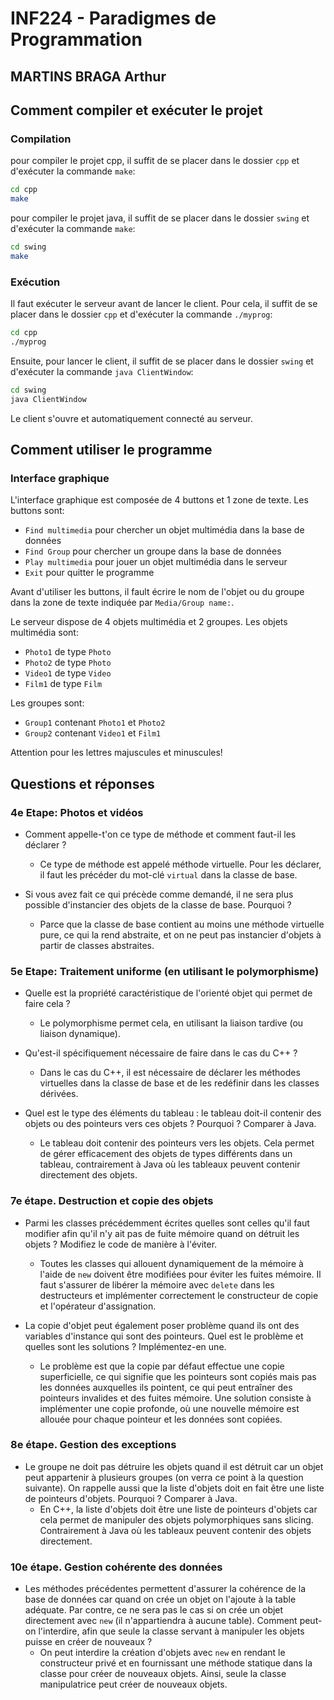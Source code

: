 # INF224 - Paradigmes de Programmation
## MARTINS BRAGA Arthur

## Comment compiler et exécuter le projet
### Compilation
pour compiler le projet cpp, il suffit de se placer dans le dossier `cpp` et d'exécuter la commande `make`:
```bash
cd cpp
make
```
pour compiler le projet java, il suffit de se placer dans le dossier `swing` et d'exécuter la commande `make`:
```bash
cd swing
make
```
### Exécution
Il faut exécuter le serveur avant de lancer le client. Pour cela, il suffit de se placer dans le dossier `cpp` et d'exécuter la commande `./myprog`:
```bash
cd cpp
./myprog
```
Ensuite, pour lancer le client, il suffit de se placer dans le dossier `swing` et d'exécuter la commande `java ClientWindow`:
```bash
cd swing
java ClientWindow
```
Le client s'ouvre et automatiquement connecté au serveur.

## Comment utiliser le programme
### Interface graphique
L'interface graphique est composée de 4 buttons et 1 zone de texte. Les buttons sont:
- `Find multimedia` pour chercher un objet multimédia dans la base de données
- `Find Group` pour chercher un groupe dans la base de données
- `Play multimedia` pour jouer un objet multimédia dans le serveur
- `Exit` pour quitter le programme

Avant d'utiliser les buttons, il fault écrire le nom de l'objet ou du groupe dans la zone de texte indiquée par `Media/Group name:`.

Le serveur dispose de 4 objets multimédia et 2 groupes. Les objets multimédia sont:
- `Photo1` de type `Photo` 
- `Photo2` de type `Photo` 
- `Video1` de type `Video` 
- `Film1` de type `Film`

Les groupes sont:
- `Group1` contenant `Photo1` et `Photo2`
- `Group2` contenant `Video1` et `Film1`

Attention pour les lettres majuscules et minuscules!


## Questions et réponses
### 4e Etape: Photos et vidéos
- Comment appelle-t'on ce type de méthode et comment faut-il les déclarer ?
  - Ce type de méthode est appelé méthode virtuelle. Pour les déclarer, il faut les précéder du mot-clé `virtual` dans la classe de base.

- Si vous avez fait ce qui précède comme demandé, il ne sera plus possible d'instancier des objets de la classe de base. Pourquoi ?
  - Parce que la classe de base contient au moins une méthode virtuelle pure, ce qui la rend abstraite, et on ne peut pas instancier d'objets à partir de classes abstraites.

### 5e Etape: Traitement uniforme (en utilisant le polymorphisme)
- Quelle est la propriété caractéristique de l'orienté objet qui permet de faire cela ?
  - Le polymorphisme permet cela, en utilisant la liaison tardive (ou liaison dynamique).

- Qu'est-il spécifiquement nécessaire de faire dans le cas du C++ ?
  - Dans le cas du C++, il est nécessaire de déclarer les méthodes virtuelles dans la classe de base et de les redéfinir dans les classes dérivées.

- Quel est le type des éléments du tableau : le tableau doit-il contenir des objets ou des pointeurs vers ces objets ? Pourquoi ? Comparer à Java.
  - Le tableau doit contenir des pointeurs vers les objets. Cela permet de gérer efficacement des objets de types différents dans un tableau, contrairement à Java où les tableaux peuvent contenir directement des objets.

### 7e étape. Destruction et copie des objets
- Parmi les classes précédemment écrites quelles sont celles qu'il faut modifier afin qu'il n'y ait pas de fuite mémoire quand on détruit les objets ? Modifiez le code de manière à l'éviter.
  - Toutes les classes qui allouent dynamiquement de la mémoire à l'aide de `new` doivent être modifiées pour éviter les fuites mémoire. Il faut s'assurer de libérer la mémoire avec `delete` dans les destructeurs et implémenter correctement le constructeur de copie et l'opérateur d'assignation.

- La copie d'objet peut également poser problème quand ils ont des variables d'instance qui sont des pointeurs. Quel est le problème et quelles sont les solutions ? Implémentez-en une.
  - Le problème est que la copie par défaut effectue une copie superficielle, ce qui signifie que les pointeurs sont copiés mais pas les données auxquelles ils pointent, ce qui peut entraîner des pointeurs invalides et des fuites mémoire. Une solution consiste à implémenter une copie profonde, où une nouvelle mémoire est allouée pour chaque pointeur et les données sont copiées.

### 8e étape. Gestion des exceptions
- Le groupe ne doit pas détruire les objets quand il est détruit car un objet peut appartenir à plusieurs groupes (on verra ce point à la question suivante). On rappelle aussi que la liste d'objets doit en fait être une liste de pointeurs d'objets. Pourquoi ? Comparer à Java.
  - En C++, la liste d'objets doit être une liste de pointeurs d'objets car cela permet de manipuler des objets polymorphiques sans slicing. Contrairement à Java où les tableaux peuvent contenir des objets directement.

### 10e étape. Gestion cohérente des données
- Les méthodes précédentes permettent d'assurer la cohérence de la base de données car quand on crée un objet on l'ajoute à la table adéquate. Par contre, ce ne sera pas le cas si on crée un objet directement avec `new` (il n'appartiendra à aucune table). Comment peut-on l'interdire, afin que seule la classe servant à manipuler les objets puisse en créer de nouveaux ?
  - On peut interdire la création d'objets avec `new` en rendant le constructeur privé et en fournissant une méthode statique dans la classe pour créer de nouveaux objets. Ainsi, seule la classe manipulatrice peut créer de nouveaux objets.


